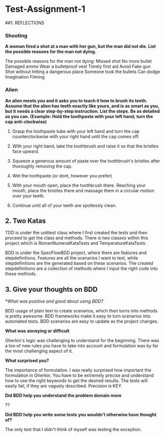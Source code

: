 # Test-Assignment-1


##1. REFLECTIONS

### Shooting

**A woman fired a shot at a man with her gun, but the man did not die. List the possible
reasons for the man not dying.**

The possible reasons for the man not dying:
 Missed shot
 No more bullet
 Damaged ammo
 Wear a bulletproof vest
 Timely first aid
 Avoid
 Fake gun
 Shot without hitting a dangerous place
 Someone took the bullets
 Can dodge
 Imagination
 Filming
 
 ### Alien
 **An alien meets you and it asks you to teach it how to brush its teeth. Assume that the alien has teeth exactly like yours, and is as smart as you, but it needs a clear step-by-step instruction. List the steps. Be as detailed as you can. (Example: Hold the toothpaste with your left hand; turn the cap anti-clockwise)**
 
1. Grasp the toothpaste tube with your left hand and turn the cap counterclockwise with your right hand until the cap comes off.

2. With your right hand, take the toothbrush and raise it so that the bristles face upward.

3. Squeeze a generous amount of paste over the toothbrush's bristles after thoroughly removing the cap.

4. Wet the toothpaste (or dont, however you prefer)

5. With your mouth open, place the toothbrush there.
Reaching your mouth, place the bristles there and massage them in a circular motion over your teeth.

6. Continue until all of your teeth are spotlessly clean. 

## 2. Two Katas

TDD is under the unittest class where I first created the tests and then proceed to get the class and methods. There is two classes within this project which is RomanNumeralKataTests and TemperatureKataTests.

BDD is under the SpecFlowBDD project, where there are features and stepdefinitions. Features are all the scenarios I want to test, while stepdefinitions are the generated based on these scenarios. The created stepdefinitions are a collection of methods where I input the right code into these methods.

## 3. Give your thoughts on BDD

**What was positive and good about using BDD?*

BDD usage of plain text to create scenarios, which then turns into methods is pretty awesome. BDD frameworks make it easy to turn scenarios into automated tests. BDD scenarios are easy to update as the project changes.

**What was annoying or difficult**

Gherkin's logic was challenging to understand for the beginning. There was a ton of new rules you have to take into account and formulation was by far the most challenging aspect of it.

**What surprised you?**

The importance of formulation. I was really surprised how important the formulation in Gherkin. You have to be extremely precise and understand how to use the right keywords to get the desired results. The tests will easily fail, if they are vaguely described. Precision is KEY.

**Did BDD help you understand the problem domain more**

??

**Did BDD help you write some tests you wouldn't otherwise have thought of?**

The only test that I didn't think of myself was testing the exception. 

 
